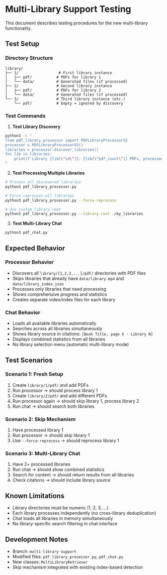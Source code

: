 # Multi-Library Support Testing

This document describes testing procedures for the new multi-library functionality.

## Test Setup

### Directory Structure
```
library/
├── 1/                  # First library instance
│   ├── pdf/           # PDFs for library 1
│   └── data/          # Generated files (if processed)
├── 2/                 # Second library instance
│   ├── pdf/           # PDFs for library 2
│   └── data/          # Generated files (if processed)
└── 3/                 # Third library instance (etc.)
    └── pdf/           # Empty = ignored by discovery
```

### Test Commands

1. **Test Library Discovery**
```bash
python3 -c "
from pdf_library_processor import PDFLibraryProcessorV2
processor = PDFLibraryProcessorV2()
libraries = processor.discover_libraries()
for lib in libraries:
    print(f'Library {lib[\"id\"]}: {lib[\"pdf_count\"]} PDFs, processed: {lib[\"is_processed\"]}')
"
```

2. **Test Processing Multiple Libraries**
```bash
# Process all discovered libraries
python3 pdf_library_processor.py

# Force reprocess all libraries  
python3 pdf_library_processor.py --force-reprocess

# Use custom library root
python3 pdf_library_processor.py --library-root ./my_libraries
```

3. **Test Multi-Library Chat**
```bash
python3 pdf_chat.py
```

## Expected Behavior

### Processor Behavior
- Discovers all `library/[1,2,3,...]/pdf/` directories with PDF files
- Skips libraries that already have `data/library.mp4` and `data/library_index.json`
- Processes only libraries that need processing
- Shows comprehensive progress and statistics
- Creates separate video/index files for each library

### Chat Behavior  
- Loads all available libraries automatically
- Searches across all libraries simultaneously
- Shows library source in citations: `[Book Title, page X - Library N]`
- Displays combined statistics from all libraries
- No library selection menu (automatic multi-library mode)

## Test Scenarios

### Scenario 1: Fresh Setup
1. Create `library/1/pdf/` and add PDFs
2. Run processor → should process library 1
3. Create `library/2/pdf/` and add different PDFs  
4. Run processor again → should skip library 1, process library 2
5. Run chat → should search both libraries

### Scenario 2: Skip Mechanism
1. Have processed library 1
2. Run processor → should skip library 1
3. Use `--force-reprocess` → should reprocess library 1

### Scenario 3: Multi-Library Chat
1. Have 2+ processed libraries
2. Run chat → should show combined statistics
3. Search for content → should return results from all libraries
4. Check citations → should include library source

## Known Limitations
- Library directories must be numeric (1, 2, 3, ...)
- Each library processes independently (no cross-library deduplication)
- Chat loads all libraries in memory simultaneously
- No library-specific search filtering in chat interface

## Development Notes
- Branch: `multi-library-support`
- Modified files: `pdf_library_processor.py`, `pdf_chat.py`
- New classes: `MultiLibraryRetriever`
- Skip mechanism integrated with existing index-based detection